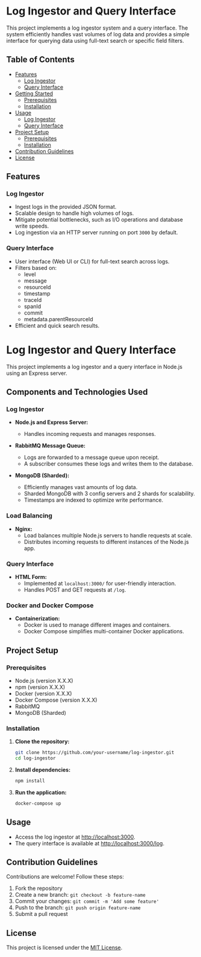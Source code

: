 # Log Ingestor and Query Interface

This project implements a log ingestor system and a query interface. The system efficiently handles vast volumes of log data and provides a simple interface for querying data using full-text search or specific field filters.

## Table of Contents

- [Features](#features)
  - [Log Ingestor](#log-ingestor)
  - [Query Interface](#query-interface)
- [Getting Started](#getting-started)
  - [Prerequisites](#prerequisites)
  - [Installation](#installation)
- [Usage](#usage)
  - [Log Ingestor](#log-ingestor-usage)
  - [Query Interface](#query-interface-usage)
- [Project Setup](#project-setup)
  - [Prerequisites](#prerequisites-1)
  - [Installation](#installation-1)
- [Contribution Guidelines](#contribution-guidelines)
- [License](#license)

## Features

### Log Ingestor

- Ingest logs in the provided JSON format.
- Scalable design to handle high volumes of logs.
- Mitigate potential bottlenecks, such as I/O operations and database write speeds.
- Log ingestion via an HTTP server running on port `3000` by default.

### Query Interface

- User interface (Web UI or CLI) for full-text search across logs.
- Filters based on:
  - level
  - message
  - resourceId
  - timestamp
  - traceId
  - spanId
  - commit
  - metadata.parentResourceId
- Efficient and quick search results.

# Log Ingestor and Query Interface

This project implements a log ingestor and a query interface in Node.js using an Express server.

## Components and Technologies Used

### Log Ingestor

- **Node.js and Express Server:**
  - Handles incoming requests and manages responses.
  
- **RabbitMQ Message Queue:**
  - Logs are forwarded to a message queue upon receipt.
  - A subscriber consumes these logs and writes them to the database.

- **MongoDB (Sharded):**
  - Efficiently manages vast amounts of log data.
  - Sharded MongoDB with 3 config servers and 2 shards for scalability.
  - Timestamps are indexed to optimize write performance.

### Load Balancing

- **Nginx:**
  - Load balances multiple Node.js servers to handle requests at scale.
  - Distributes incoming requests to different instances of the Node.js app.

### Query Interface

- **HTML Form:**
  - Implemented at `localhost:3000/` for user-friendly interaction.
  - Handles POST and GET requests at `/log`.

### Docker and Docker Compose

- **Containerization:**
  - Docker is used to manage different images and containers.
  - Docker Compose simplifies multi-container Docker applications.

## Project Setup

### Prerequisites

- Node.js (version X.X.X)
- npm (version X.X.X)
- Docker (version X.X.X)
- Docker Compose (version X.X.X)
- RabbitMQ
- MongoDB (Sharded)

### Installation

1. **Clone the repository:**
    ```bash
    git clone https://github.com/your-username/log-ingestor.git
    cd log-ingestor
    ```

2. **Install dependencies:**
    ```bash
    npm install
    ```

3. **Run the application:**
    ```bash
    docker-compose up
    ```

## Usage

- Access the log ingestor at [http://localhost:3000](http://localhost:3000).
- The query interface is available at [http://localhost:3000/log](http://localhost:3000/log).

## Contribution Guidelines

Contributions are welcome! Follow these steps:

1. Fork the repository
2. Create a new branch: `git checkout -b feature-name`
3. Commit your changes: `git commit -m 'Add some feature'`
4. Push to the branch: `git push origin feature-name`
5. Submit a pull request

## License

This project is licensed under the [MIT License](LICENSE).
